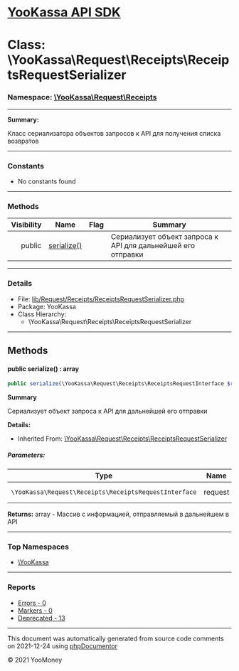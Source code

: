 # [YooKassa API SDK](../home.md)

# Class: \YooKassa\Request\Receipts\ReceiptsRequestSerializer
### Namespace: [\YooKassa\Request\Receipts](../namespaces/yookassa-request-receipts.md)
---
**Summary:**

Класс сериализатора объектов запросов к API для получения списка возвратов


---
### Constants
* No constants found

---
### Methods
| Visibility | Name | Flag | Summary |
| ----------:| ---- | ---- | ------- |
| public | [serialize()](../classes/YooKassa-Request-Receipts-ReceiptsRequestSerializer.md#method_serialize) |  | Сериализует объект запроса к API для дальнейшей его отправки |

---
### Details
* File: [lib/Request/Receipts/ReceiptsRequestSerializer.php](../../lib/Request/Receipts/ReceiptsRequestSerializer.php)
* Package: YooKassa
* Class Hierarchy:
  * \YooKassa\Request\Receipts\ReceiptsRequestSerializer

---
## Methods
<a name="method_serialize" class="anchor"></a>
#### public serialize() : array

```php
public serialize(\YooKassa\Request\Receipts\ReceiptsRequestInterface $request) : array
```

**Summary**

Сериализует объект запроса к API для дальнейшей его отправки

**Details:**
* Inherited From: [\YooKassa\Request\Receipts\ReceiptsRequestSerializer](../classes/YooKassa-Request-Receipts-ReceiptsRequestSerializer.md)

##### Parameters:
| Type | Name | Description |
| ---- | ---- | ----------- |
| <code lang="php">\YooKassa\Request\Receipts\ReceiptsRequestInterface</code> | request  | Сериализуемый объект |

**Returns:** array - Массив с информацией, отправляемый в дальнейшем в API



---

### Top Namespaces

* [\YooKassa](../namespaces/yookassa.md)

---

### Reports
* [Errors - 0](../reports/errors.md)
* [Markers - 0](../reports/markers.md)
* [Deprecated - 13](../reports/deprecated.md)

---

This document was automatically generated from source code comments on 2021-12-24 using [phpDocumentor](http://www.phpdoc.org/)

&copy; 2021 YooMoney
